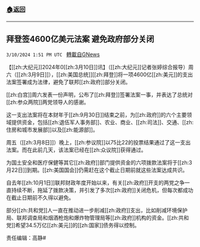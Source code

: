 ###  [:house:返回](README.md)
---


## 拜登签4600亿美元法案 避免政府部分关闭
`3/10/2024 1:51 PM UTC ` [轉載自GNews](https://gnews.org/articles/2381917)

【[[zh:大纪元]]2024年0[[zh:3月10日]]讯】（[[zh:大纪元]]记者张婷综合报导）周六（[[zh:3月9日]]），[[zh:美国总统]][[zh:拜登]]将一项4600亿[[zh:美元]]的支出法案签署成为法律，避免了联邦[[zh:政府]]部分关闭。

[[zh:白宫]]周六发表一份声明，公布了[[zh:拜登]]签署法案一事，并表达了总统对[[zh:参众两院]]两党领导人的感谢。

这一支出法案将在本财年于[[zh:9月30日]]结束之前，为[[zh:政府]]的六个主要领域提供资金，包括[[zh:退伍军人事务部]]、农业、商业、[[zh:司法]]、交通、[[zh:住房和城市发展部]]以及[[zh:能源部]]。

周五（[[zh:3月8日]]）晚上，[[zh:参议院]]以75比22的投票结果通过了这一支出法案。而在此前几天，该法案已经在[[zh:众议院]]获得通过。

为国土安全和医疗保健等其它[[zh:政府]]部门提供资金的六项拨款法案将于[[zh:3月22日]]到期。[[zh:美国国会]]仍需赶在这个截止日期前就这些法案达成共识。

自去年[[zh:10月1日]]联邦财政年度开始以来，有关[[zh:政府]]开支的两党之争一直持续不断，拖延了拨款决策，并引发了多次[[zh:政府]]关闭危机，但每次都成功在截止日期前不久得以避免。

部分[[zh:共和党]]人一直在推动进一步削减[[zh:政府]]支出，比如削减环境保护局、联邦调查局和烟酒枪炮和爆炸物管理局等[[zh:政府]]机构的资金。[[zh:共和党]]希望34.5万亿[[zh:美元]]的[[zh:国家]]债务得以控制。

责任编辑：高静#
